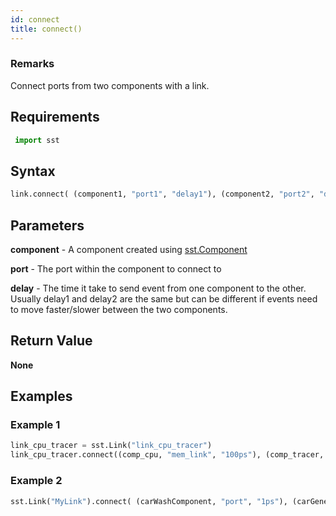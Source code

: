 ```yaml
---
id: connect
title: connect()
---
```


### Remarks

Connect ports from two components with a link.

## Requirements

```python
 import sst
```

## Syntax

```python
link.connect( (component1, "port1", "delay1"), (component2, "port2", "delay2") )
```

## Parameters

**component** - A component created using [sst.Component](projectDriver/sst/component.md)

**port** - The port within the component to connect to

**delay** - The time it take to send event from one component to the other. Usually delay1 and delay2 are the same but can be different if events need to move faster/slower between the two components.

## Return Value

**None**

## Examples

### Example 1
```python
link_cpu_tracer = sst.Link("link_cpu_tracer")
link_cpu_tracer.connect((comp_cpu, "mem_link", "100ps"), (comp_tracer, "northBus", "100ps"))
```

### Example 2
```python
sst.Link("MyLink").connect( (carWashComponent, "port", "1ps"), (carGeneratorComponent, "port", "1ps") )
```
